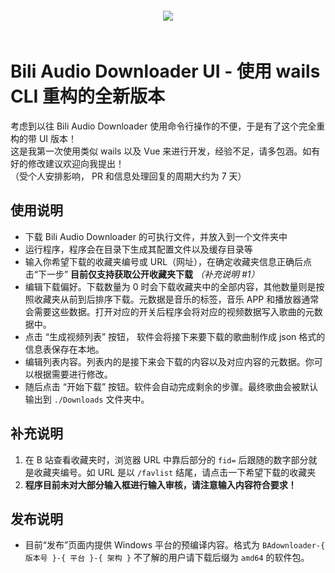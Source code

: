<div align="center" style="padding: 20px;">
  <img src="https://github.com/HIM049/BADownloaderUI/assets/67405384/12bc18a6-4e1e-4878-a18f-c3b6fd70120e"/>
</div>

# Bili Audio Downloader UI - 使用 wails CLI 重构的全新版本

考虑到以往 Bili Audio Downloader 使用命令行操作的不便，于是有了这个完全重构的带 UI 版本！  
这是我第一次使用类似 wails 以及 Vue 来进行开发，经验不足，请多包涵。如有好的修改建议欢迎向我提出！  
（受个人安排影响， PR 和信息处理回复的周期大约为 7 天）  

## 使用说明
- 下载 Bili Audio Downloader 的可执行文件，并放入到一个文件夹中
- 运行程序，程序会在目录下生成其配置文件以及缓存目录等
- 输入你希望下载的收藏夹编号或 URL（网址），在确定收藏夹信息正确后点击“下一步” **目前仅支持获取公开收藏夹下载** *（补充说明 #1）*
- 编辑下载偏好。下载数量为 0 时会下载收藏夹中的全部内容，其他数量则是按照收藏夹从前到后排序下载。元数据是音乐的标签，音乐 APP 和播放器通常会需要这些数据。打开对应的开关后程序会将对应的视频数据写入歌曲的元数据中。
- 点击 “生成视频列表” 按钮， 软件会将接下来要下载的歌曲制作成 json 格式的信息表保存在本地。
- 编辑列表内容。列表内的是接下来会下载的内容以及对应内容的元数据。你可以根据需要进行修改。
- 随后点击 “开始下载” 按钮。软件会自动完成剩余的步骤。最终歌曲会被默认输出到 `./Downloads` 文件夹中。

## 补充说明
1. 在 B 站查看收藏夹时，浏览器 URL 中靠后部分的 `fid=` 后跟随的数字部分就是收藏夹编号。如 URL 是以 `/favlist` 结尾，请点击一下希望下载的收藏夹
3. **程序目前未对大部分输入框进行输入审核，请注意输入内容符合要求！**

## 发布说明
- 目前“发布”页面内提供 Windows 平台的预编译内容。格式为 `BAdownloader-{ 版本号 }-{ 平台 }-{ 架构 }` 不了解的用户请下载后缀为 `amd64` 的软件包。

